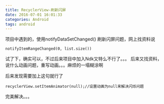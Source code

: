 ```yaml
---
title: RecyclerView-刷新闪屏
date: 2016-07-01 16:01:33
categories: Android
tags: android
---
```



项目中遇到的，使用notifyDataSetChanged() 刷新闪屏问题，网上找资料说 
```
notifyItemRangeChanged(0, list.size())
```
试了下，确实可以，不过后来项目中加入Ndk又特么不行了。。。
后来又找资料，说什么动画问题，重写动画。。。麻烦的一塌糊涂啊

后来发现需要加上这句就行了
```
recyclerView.setItemAnimator(null);//设置动画为null来解决闪烁问题
```
完美解决。。。
